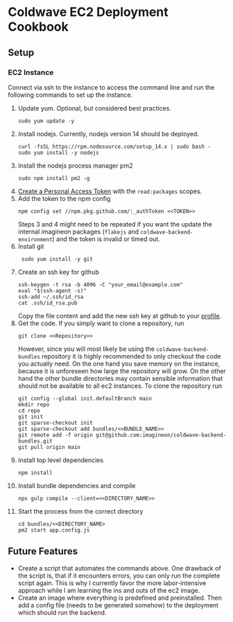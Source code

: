 # Coldwave EC2 Deployment Cookbook
## Setup
### EC2 Instance
Connect via ssh to the instance to access the command line and run the following commands to set up the instance.
  1. Update yum. Optional, but considered best practices.
        ```shell
        sudo yum update -y
        ```
  2. Install nodejs. Currently, nodejs version 14 should be deployed.
        ```shell
        curl -fsSL https://rpm.nodesource.com/setup_14.x | sudo bash -
        sudo yum install -y nodejs
        ```
  3. Install the nodejs process manager pm2
     ````shell
     sudo npm install pm2 -g
     ````
  4. [Create a Personal Access Token](https://github.com/settings/tokens) with the `read:packages` scopes. 
  5. Add the token to the npm config
        ````shell
        npm config set //npm.pkg.github.com/:_authToken <<TOKEN>>
        ````
     Steps 3 and 4 might need to be repeated if you want the update the internal imagineon packages (`flakejs` and `coldwave-backend-environment`)
     and the token is invalid or timed out.
  6. Install git
        ````shell
         sudo yum install -y git
        ````
  7. Create an ssh key for github
        ````shell
        ssh-keygen -t rsa -b 4096 -C "your_email@example.com"
        eval "$(ssh-agent -s)"
        ssh-add ~/.ssh/id_rsa
        cat .ssh/id_rsa.pub
        ````
     Copy the file content and add the new ssh key at github to your [profile](https://github.com/settings/keys).
  8. Get the code. If you simply want to clone a repository, run
        ````shell
        git clone <<Repository>>
        ````
     However, since you will most likely be using the ``coldwave-backend-bundles`` repository it is highly recommended to only
     checkout the code you actually need. On the one hand you save memory on the instance, because it is unforeseen how
     large the repository will grow. On the other hand the other bundle directories may contain sensible information
     that should not be available to all ec2 instances. To clone the repository run
        ````shell
        git config --global init.defaultBranch main
        mkdir repo
        cd repo
        git init
        git sparse-checkout init
        git sparse-checkout add bundles/<<BUNDLE_NAME>>
        git remote add -f origin git@github.com:imagineon/coldwave-backend-bundles.git
        git pull origin main
        ````
  9. Install top level dependencies
        ````shell
        npm install
        ````
  10. Install bundle dependencies and compile
        ````shell
        npx gulp compile --client=<<DIRECTORY_NAME>>
        ````
  11. Start the process from the correct directory
       ````shell
       cd bundles/<<DIRECTORY_NAME>
       pm2 start app.config.js
       ````

## Future Features
* Create a script that automates the commands above. One drawback of the script is, that if it encounters errors, you can only run the complete script again. This is why I currently favor the more labor-intensive approach while I am learning the ins and outs of the ec2 image.
* Create an image where everything is predefined and preinstalled. Then add a config file (needs to be generated somehow) to the deployment which should run the backend.